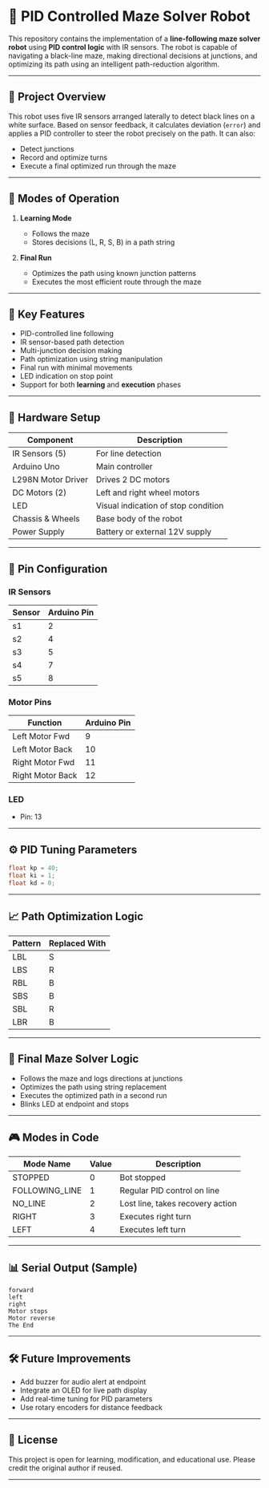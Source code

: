 
# 🤖 PID Controlled Maze Solver Robot

This repository contains the implementation of a **line-following maze solver robot** using **PID control logic** with IR sensors. The robot is capable of navigating a black-line maze, making directional decisions at junctions, and optimizing its path using an intelligent path-reduction algorithm.

---

## 📌 Project Overview

This robot uses five IR sensors arranged laterally to detect black lines on a white surface. Based on sensor feedback, it calculates deviation (`error`) and applies a PID controller to steer the robot precisely on the path. It can also:
- Detect junctions
- Record and optimize turns
- Execute a final optimized run through the maze

---

## 🔁 Modes of Operation

1. **Learning Mode**  
   - Follows the maze
   - Stores decisions (L, R, S, B) in a path string

2. **Final Run**  
   - Optimizes the path using known junction patterns
   - Executes the most efficient route through the maze

---

## 🧠 Key Features

- PID-controlled line following
- IR sensor-based path detection
- Multi-junction decision making
- Path optimization using string manipulation
- Final run with minimal movements
- LED indication on stop point
- Support for both **learning** and **execution** phases

---

## 📐 Hardware Setup

| Component         | Description                             |
|------------------|-----------------------------------------|
| IR Sensors (5)    | For line detection                      |
| Arduino Uno       | Main controller                         |
| L298N Motor Driver| Drives 2 DC motors                      |
| DC Motors (2)     | Left and right wheel motors             |
| LED               | Visual indication of stop condition     |
| Chassis & Wheels  | Base body of the robot                  |
| Power Supply      | Battery or external 12V supply          |

---

## 🔧 Pin Configuration

### IR Sensors

| Sensor | Arduino Pin |
|--------|-------------|
| s1     | 2           |
| s2     | 4           |
| s3     | 5           |
| s4     | 7           |
| s5     | 8           |

### Motor Pins

| Function         | Arduino Pin |
|------------------|-------------|
| Left Motor Fwd   | 9           |
| Left Motor Back  | 10          |
| Right Motor Fwd  | 11          |
| Right Motor Back | 12          |

### LED
- Pin: 13

---

## ⚙️ PID Tuning Parameters

```cpp
float kp = 40;
float ki = 1;
float kd = 0;
```

---

## 📈 Path Optimization Logic

| Pattern    | Replaced With |
|------------|----------------|
| LBL        | S              |
| LBS        | R              |
| RBL        | B              |
| SBS        | B              |
| SBL        | R              |
| LBR        | B              |

---

## 🧪 Final Maze Solver Logic

- Follows the maze and logs directions at junctions
- Optimizes the path using string replacement
- Executes the optimized path in a second run
- Blinks LED at endpoint and stops

---

## 🎮 Modes in Code

| Mode Name        | Value | Description                        |
|------------------|-------|------------------------------------|
| STOPPED          | 0     | Bot stopped                        |
| FOLLOWING_LINE   | 1     | Regular PID control on line        |
| NO_LINE          | 2     | Lost line, takes recovery action   |
| RIGHT            | 3     | Executes right turn                |
| LEFT             | 4     | Executes left turn                 |

---

## 📊 Serial Output (Sample)

```text
forward
left
right
Motor stops
Motor reverse
The End
```

---

## 🛠️ Future Improvements

- Add buzzer for audio alert at endpoint
- Integrate an OLED for live path display
- Add real-time tuning for PID parameters
- Use rotary encoders for distance feedback

---


## 📄 License

This project is open for learning, modification, and educational use. Please credit the original author if reused.

---
